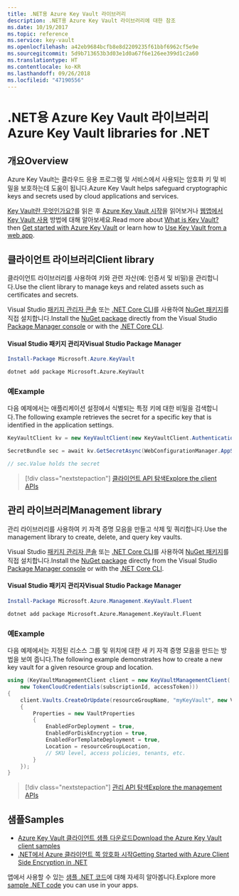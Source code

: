 ```yaml
---
title: .NET용 Azure Key Vault 라이브러리
description: .NET용 Azure Key Vault 라이브러리에 대한 참조
ms.date: 10/19/2017
ms.topic: reference
ms.service: key-vault
ms.openlocfilehash: a42eb9684bcfb8e8d2209235f61bbf6962cf5e9e
ms.sourcegitcommit: 5d9b713653b3d03e1d0a67f6e126ee399d1c2a60
ms.translationtype: HT
ms.contentlocale: ko-KR
ms.lasthandoff: 09/26/2018
ms.locfileid: "47190556"
---
```

# <a name="azure-key-vault-libraries-for-net"></a><span data-ttu-id="d16aa-103">.NET용 Azure Key Vault 라이브러리</span><span class="sxs-lookup"><span data-stu-id="d16aa-103">Azure Key Vault libraries for .NET</span></span>

## <a name="overview"></a><span data-ttu-id="d16aa-104">개요</span><span class="sxs-lookup"><span data-stu-id="d16aa-104">Overview</span></span>

<span data-ttu-id="d16aa-105">Azure Key Vault는 클라우드 응용 프로그램 및 서비스에서 사용되는 암호화 키 및 비밀을 보호하는데 도움이 됩니다.</span><span class="sxs-lookup"><span data-stu-id="d16aa-105">Azure Key Vault helps safeguard cryptographic keys and secrets used by cloud applications and services.</span></span>

<span data-ttu-id="d16aa-106">[Key Vault란 무엇인가요?](/azure/key-vault/key-vault-whatis)를 읽은 후 [Azure Key Vault 시작](/azure/key-vault/key-vault-get-started)을 읽어보거나 [웹앱에서 Key Vault 사용](/azure/key-vault/key-vault-use-from-web-application) 방법에 대해 알아보세요.</span><span class="sxs-lookup"><span data-stu-id="d16aa-106">Read more about [What is Key Vault?](/azure/key-vault/key-vault-whatis) then [Get started with Azure Key Vault](/azure/key-vault/key-vault-get-started) or learn how to [Use Key Vault from a web app](/azure/key-vault/key-vault-use-from-web-application).</span></span>

## <a name="client-library"></a><span data-ttu-id="d16aa-107">클라이언트 라이브러리</span><span class="sxs-lookup"><span data-stu-id="d16aa-107">Client library</span></span>

<span data-ttu-id="d16aa-108">클라이언트 라이브러리를 사용하여 키와 관련 자산(예: 인증서 및 비밀)을 관리합니다.</span><span class="sxs-lookup"><span data-stu-id="d16aa-108">Use the client library to manage keys and related assets such as certificates and secrets.</span></span>

<span data-ttu-id="d16aa-109">Visual Studio [패키지 관리자 콘솔][PackageManager] 또는 [.NET Core CLI][DotNetCLI]를 사용하여 [NuGet 패키지](https://www.nuget.org/packages/Microsoft.Azure.KeyVault)를 직접 설치합니다.</span><span class="sxs-lookup"><span data-stu-id="d16aa-109">Install the [NuGet package](https://www.nuget.org/packages/Microsoft.Azure.KeyVault) directly from the Visual Studio [Package Manager console][PackageManager] or with the [.NET Core CLI][DotNetCLI].</span></span>

#### <a name="visual-studio-package-manager"></a><span data-ttu-id="d16aa-110">Visual Studio 패키지 관리자</span><span class="sxs-lookup"><span data-stu-id="d16aa-110">Visual Studio Package Manager</span></span>

```powershell
Install-Package Microsoft.Azure.KeyVault
```

```bash
dotnet add package Microsoft.Azure.KeyVault
```

### <a name="example"></a><span data-ttu-id="d16aa-111">예</span><span class="sxs-lookup"><span data-stu-id="d16aa-111">Example</span></span>

<span data-ttu-id="d16aa-112">다음 예제에서는 애플리케이션 설정에서 식별되는 특정 키에 대한 비밀을 검색합니다.</span><span class="sxs-lookup"><span data-stu-id="d16aa-112">The following example retrieves the secret for a specific key that is identified in the application settings.</span></span>

```csharp
KeyVaultClient kv = new KeyVaultClient(new KeyVaultClient.AuthenticationCallback(securityToken));

SecretBundle sec = await kv.GetSecretAsync(WebConfigurationManager.AppSettings["SecretUri"]);

// sec.Value holds the secret
```

> [!div class="nextstepaction"]
> [<span data-ttu-id="d16aa-113">클라이언트 API 탐색</span><span class="sxs-lookup"><span data-stu-id="d16aa-113">Explore the client APIs</span></span>](/dotnet/api/overview/azure/keyvault/client)

## <a name="management-library"></a><span data-ttu-id="d16aa-114">관리 라이브러리</span><span class="sxs-lookup"><span data-stu-id="d16aa-114">Management library</span></span>

<span data-ttu-id="d16aa-115">관리 라이브러리를 사용하여 키 자격 증명 모음을 만들고 삭제 및 쿼리합니다.</span><span class="sxs-lookup"><span data-stu-id="d16aa-115">Use the management library to create, delete, and query key vaults.</span></span>

<span data-ttu-id="d16aa-116">Visual Studio [패키지 관리자 콘솔][PackageManager] 또는 [.NET Core CLI][DotNetCLI]를 사용하여 [NuGet 패키지](https://www.nuget.org/packages/Microsoft.Azure.Management.KeyVault.Fluent)를 직접 설치합니다.</span><span class="sxs-lookup"><span data-stu-id="d16aa-116">Install the [NuGet package](https://www.nuget.org/packages/Microsoft.Azure.Management.KeyVault.Fluent) directly from the Visual Studio [Package Manager console][PackageManager] or with the [.NET Core CLI][DotNetCLI].</span></span>

#### <a name="visual-studio-package-manager"></a><span data-ttu-id="d16aa-117">Visual Studio 패키지 관리자</span><span class="sxs-lookup"><span data-stu-id="d16aa-117">Visual Studio Package Manager</span></span>

```powershell
Install-Package Microsoft.Azure.Management.KeyVault.Fluent
```

```bash
dotnet add package Microsoft.Azure.Management.KeyVault.Fluent
```

### <a name="example"></a><span data-ttu-id="d16aa-118">예</span><span class="sxs-lookup"><span data-stu-id="d16aa-118">Example</span></span>

<span data-ttu-id="d16aa-119">다음 예제에서는 지정된 리소스 그룹 및 위치에 대한 새 키 자격 증명 모음을 만드는 방법을 보여 줍니다.</span><span class="sxs-lookup"><span data-stu-id="d16aa-119">The following example demonstrates how to create a new key vault for a given resource group and location.</span></span>

```csharp
using (KeyVaultManagementClient client = new KeyVaultManagementClient(
    new TokenCloudCredentials(subscriptionId, accessToken)))
{
    client.Vaults.CreateOrUpdate(resourceGroupName, "myKeyVault", new VaultCreateOrUpdateParameters
    {
        Properties = new VaultProperties
        {
            EnabledForDeployment = true,
            EnabledForDiskEncryption = true,
            EnabledForTemplateDeployment = true,
            Location = resourceGroupLocation,
            // SKU level, access policies, tenants, etc.
        }
    });
}
```

> [!div class="nextstepaction"]
> [<span data-ttu-id="d16aa-120">관리 API 탐색</span><span class="sxs-lookup"><span data-stu-id="d16aa-120">Explore the management APIs</span></span>](/dotnet/api/overview/azure/keyvault/management)

## <a name="samples"></a><span data-ttu-id="d16aa-121">샘플</span><span class="sxs-lookup"><span data-stu-id="d16aa-121">Samples</span></span>

* [<span data-ttu-id="d16aa-122">Azure Key Vault 클라이언트 샘플 다운로드</span><span class="sxs-lookup"><span data-stu-id="d16aa-122">Download the Azure Key Vault client samples</span></span>](https://www.microsoft.com/download/details.aspx?id=45343)
* [<span data-ttu-id="d16aa-123">.NET에서 Azure 클라이언트 쪽 암호화 시작</span><span class="sxs-lookup"><span data-stu-id="d16aa-123">Getting Started with Azure Client Side Encryption in .NET</span></span>](https://azure.microsoft.com/resources/samples/storage-dotnet-client-side-encryption/)


<span data-ttu-id="d16aa-124">앱에서 사용할 수 있는 [샘플 .NET 코드](https://azure.microsoft.com/resources/samples/?platform=dotnet)에 대해 자세히 알아봅니다.</span><span class="sxs-lookup"><span data-stu-id="d16aa-124">Explore more [sample .NET code](https://azure.microsoft.com/resources/samples/?platform=dotnet) you can use in your apps.</span></span>

[PackageManager]: https://docs.microsoft.com/nuget/tools/package-manager-console
[DotNetCLI]: https://docs.microsoft.com/dotnet/core/tools/dotnet-add-package
